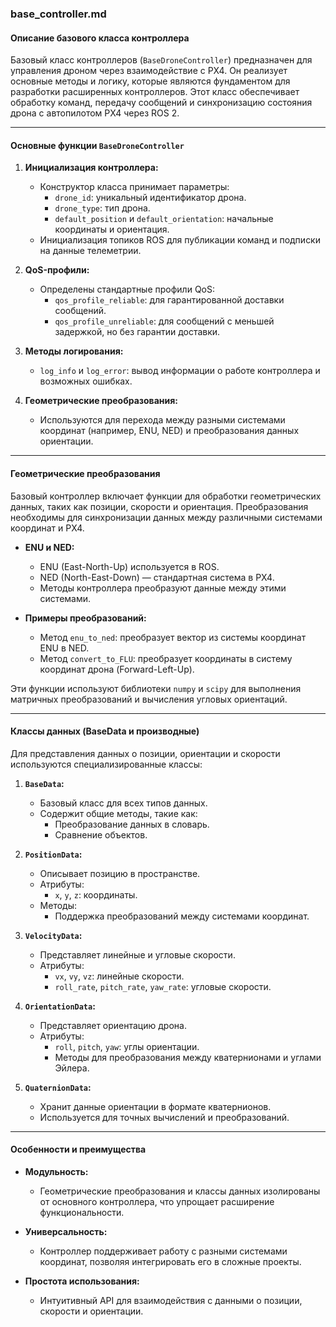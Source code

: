 ### base_controller.md

#### **Описание базового класса контроллера**

Базовый класс контроллеров (`BaseDroneController`) предназначен для управления дроном через взаимодействие с PX4. Он реализует основные методы и логику, которые являются фундаментом для разработки расширенных контроллеров. Этот класс обеспечивает обработку команд, передачу сообщений и синхронизацию состояния дрона с автопилотом PX4 через ROS 2.

---

#### **Основные функции `BaseDroneController`**

1. **Инициализация контроллера:**
   - Конструктор класса принимает параметры:
     - `drone_id`: уникальный идентификатор дрона.
     - `drone_type`: тип дрона.
     - `default_position` и `default_orientation`: начальные координаты и ориентация.
   - Инициализация топиков ROS для публикации команд и подписки на данные телеметрии.

2. **QoS-профили:**
   - Определены стандартные профили QoS:
     - `qos_profile_reliable`: для гарантированной доставки сообщений.
     - `qos_profile_unreliable`: для сообщений с меньшей задержкой, но без гарантии доставки.

3. **Методы логирования:**
   - `log_info` и `log_error`: вывод информации о работе контроллера и возможных ошибках.

4. **Геометрические преобразования:**
   - Используются для перехода между разными системами координат (например, ENU, NED) и преобразования данных ориентации.

---

#### **Геометрические преобразования**

Базовый контроллер включает функции для обработки геометрических данных, таких как позиции, скорости и ориентация. Преобразования необходимы для синхронизации данных между различными системами координат и PX4.

- **ENU и NED:**
  - ENU (East-North-Up) используется в ROS.
  - NED (North-East-Down) — стандартная система в PX4.
  - Методы контроллера преобразуют данные между этими системами.

- **Примеры преобразований:**
  - Метод `enu_to_ned`: преобразует вектор из системы координат ENU в NED.
  - Метод `convert_to_FLU`: преобразует координаты в систему координат дрона (Forward-Left-Up).

Эти функции используют библиотеки `numpy` и `scipy` для выполнения матричных преобразований и вычисления угловых ориентаций.

---

#### **Классы данных (BaseData и производные)**

Для представления данных о позиции, ориентации и скорости используются специализированные классы:

1. **`BaseData`:**
   - Базовый класс для всех типов данных.
   - Содержит общие методы, такие как:
     - Преобразование данных в словарь.
     - Сравнение объектов.

2. **`PositionData`:**
   - Описывает позицию в пространстве.
   - Атрибуты:
     - `x`, `y`, `z`: координаты.
   - Методы:
     - Поддержка преобразований между системами координат.

3. **`VelocityData`:**
   - Представляет линейные и угловые скорости.
   - Атрибуты:
     - `vx`, `vy`, `vz`: линейные скорости.
     - `roll_rate`, `pitch_rate`, `yaw_rate`: угловые скорости.

4. **`OrientationData`:**
   - Представляет ориентацию дрона.
   - Атрибуты:
     - `roll`, `pitch`, `yaw`: углы ориентации.
     - Методы для преобразования между кватернионами и углами Эйлера.

5. **`QuaternionData`:**
   - Хранит данные ориентации в формате кватернионов.
   - Используется для точных вычислений и преобразований.

---

#### **Особенности и преимущества**

- **Модульность:**
  - Геометрические преобразования и классы данных изолированы от основного контроллера, что упрощает расширение функциональности.

- **Универсальность:**
  - Контроллер поддерживает работу с разными системами координат, позволяя интегрировать его в сложные проекты.

- **Простота использования:**
  - Интуитивный API для взаимодействия с данными о позиции, скорости и ориентации.
